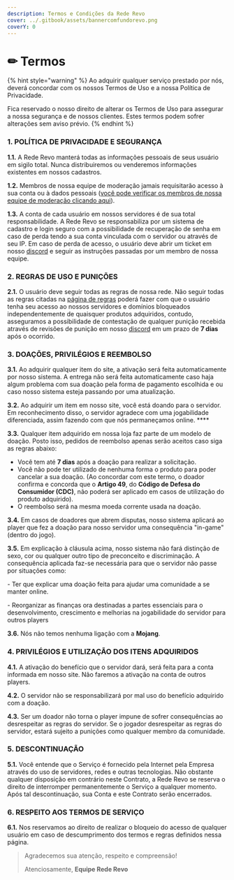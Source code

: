 ```yaml
---
description: Termos e Condições da Rede Revo
cover: ../.gitbook/assets/bannercomfundorevo.png
coverY: 0
---
```


# ✏ Termos

{% hint style="warning" %}
Ao adquirir qualquer serviço prestado por nós, deverá concordar com os nossos Termos de Uso e a nossa Política de Privacidade.

Fica reservado o nosso direito de alterar os Termos de Uso para assegurar a nossa segurança e de nossos clientes. Estes termos podem sofrer alterações sem aviso prévio.
{% endhint %}

### **1. POLÍTICA DE PRIVACIDADE E SEGURANÇA**

**1.1.** A Rede Revo manterá todas as informações pessoais de seus usuário em sigilo total. Nunca distribuiremos ou venderemos informações existentes em nossos cadastros.

**1.2.** Membros de nossa equipe de moderação jamais requisitarão acesso à sua conta ou à dados pessoais ([você pode verificar os membros de nossa equipe de moderação clicando aqui](https://wiki.rederevo.com/outros/equipe)).

**1.3.** A conta de cada usuário em nossos servidores é de sua total responsabilidade. A Rede Revo se responsabiliza por um sistema de cadastro e login seguro com a possibilidade de recuperação de senha em caso de perda tendo a sua conta vinculada com o servidor ou através de seu IP. Em caso de perda de acesso, o usuário deve abrir um ticket em nosso [discord](https://discord.gg/rederevo) e seguir as instruções passadas por um membro de nossa equipe.

### **2. REGRAS DE USO E PUNIÇÕES**

**2.1.** O usuário deve seguir todas as regras de nossa rede. Não seguir todas as regras citadas na [página de regras](../regras/) poderá fazer com que o usuário tenha seu acesso ao nossos servidores e domínios bloqueados independentemente de quaisquer produtos adquiridos, contudo, asseguramos a possibilidade de contestação de qualquer punição recebida através de revisões de punição em nosso [discord](https://discord.gg/rederevo) em um prazo de **7 dias** após o ocorrido.

### **3. DOAÇÕES, PRIVILÉGIOS E REEMBOLSO**

**3.1.** Ao adquirir qualquer item do site, a ativação será feita automaticamente por nosso sistema. A entrega não será feita automaticamente caso haja algum problema com sua doação pela forma de pagamento escolhida e ou caso nosso sistema esteja passando por uma atualização.

**3.2.** Ao adquirir um item em nosso site, você está doando para o servidor. Em reconhecimento disso, o servidor agradece com uma jogabilidade diferenciada, assim fazendo com que nós permaneçamos online. ****&#x20;

**3.3.** Qualquer item adquirido em nossa loja faz parte de um modelo de doação. Posto isso, pedidos de reembolso apenas serão aceitos caso siga as regras abaixo:

* Você tem até **7 dias** após a doação para realizar a solicitação.
* Você não pode ter utilizado de nenhuma forma o produto para poder cancelar a sua doação. (Ao concordar com este termo, o doador confirma e concorda que o **Artigo 49**, do **Código de Defesa do Consumidor (CDC)**, não poderá ser aplicado em casos de utilização do produto adquirido).
* O reembolso será na mesma moeda corrente usada na doação.

**3.4.** Em casos de doadores que abrem disputas, nosso sistema aplicará ao player que fez a doação para nosso servidor uma consequência "in-game" (dentro do jogo).

**3.5.** Em explicação à cláusula acima, nosso sistema não fará distinção de sexo, cor ou qualquer outro tipo de preconceito e discriminação. A consequência aplicada faz-se necessária para que o servidor não passe por situações como:&#x20;

\- Ter que explicar uma doação feita para ajudar uma comunidade a se manter online.&#x20;

\- Reorganizar as finanças ora destinadas a partes essenciais para o desenvolvimento, crescimento e melhorias na jogabilidade do servidor para outros players

**3.6.** Nós não temos nenhuma ligação com a **Mojang**.

### **4. PRIVILÉGIOS E** UTILIZAÇÃO DOS ITENS ADQUIRIDOS

**4.1.** A ativação do benefício que o servidor dará, será feita para a conta informada em nosso site. Não faremos a ativação na conta de outros players.

**4.2.** O servidor não se responsabilizará por mal uso do benefício adquirido com a doação.

**4.3.** Ser um doador não torna o player impune de sofrer consequências ao desrespeitar as regras do servidor. Se o jogador desrespeitar as regras do servidor, estará sujeito a punições como qualquer membro da comunidade.

### **5.** DESCONTINUAÇÃO

**5.1.** Você entende que o Serviço é fornecido pela Internet pela Empresa através do uso de servidores, redes e outras tecnologias. Não obstante qualquer disposição em contrário neste Contrato, a Rede Revo se reserva o direito de interromper permanentemente o Serviço a qualquer momento. Após tal descontinuação, sua Conta e este Contrato serão encerrados.

### **6. RESPEITO AOS TERMOS DE SERVIÇO**

**6.1.** Nos reservamos ao direito de realizar o bloqueio do acesso de qualquer usuário em caso de descumprimento dos termos e regras definidos nessa página.

> Agradecemos sua atenção, respeito e compreensão!
>
> Atenciosamente, **Equipe Rede Revo**
